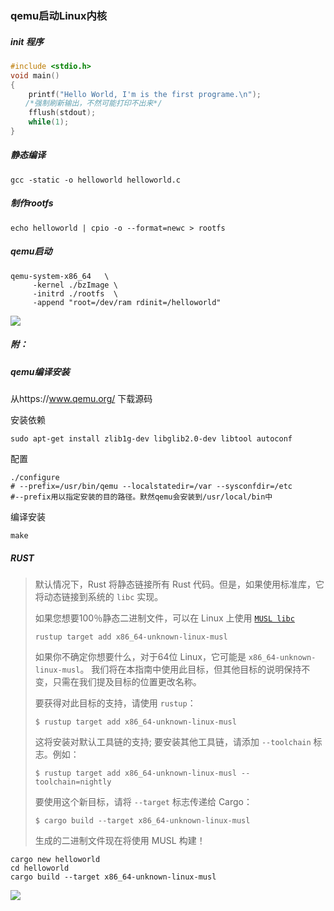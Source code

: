 ### qemu启动Linux内核

##### init 程序

```c
#include <stdio.h>
void main()
{
    printf("Hello World, I'm is the first programe.\n");
　　/*强制刷新输出，不然可能打印不出来*/
    fflush(stdout);
    while(1);
}
```

##### 静态编译

```shell
gcc -static -o helloworld helloworld.c
```

##### 制作rootfs

```shell
echo helloworld | cpio -o --format=newc > rootfs
```

##### qemu启动

```shell
qemu-system-x86_64   \
     -kernel ./bzImage \
     -initrd ./rootfs  \
     -append "root=/dev/ram rdinit=/helloworld"
```

![](https://cdn.jsdelivr.net/gh/Zauther/figurebed/imgs/20210801214558.png)



##### 附：

##### qemu编译安装

从https://www.qemu.org/ 下载源码

安装依赖

```shell
sudo apt-get install zlib1g-dev libglib2.0-dev libtool autoconf
```

配置

```shell
./configure 
# --prefix=/usr/bin/qemu --localstatedir=/var --sysconfdir=/etc
#--prefix用以指定安装的目的路径。默然qemu会安装到/usr/local/bin中
```

编译安装

```shell
make
```



##### RUST

> 默认情况下，Rust 将静态链接所有 Rust 代码。但是，如果使用标准库，它将动态链接到系统的 `libc` 实现。
>
> 如果您想要100％静态二进制文件，可以在 Linux 上使用 [`MUSL libc`](https://www.musl-libc.org/)
>
> ```shell
> rustup target add x86_64-unknown-linux-musl
> ```
>
> 如果你不确定你想要什么，对于64位 Linux，它可能是 `x86_64-unknown-linux-musl`。 我们将在本指南中使用此目标，但其他目标的说明保持不变，只需在我们提及目标的位置更改名称。
>
> 要获得对此目标的支持，请使用 `rustup`：
>
> ```console
> $ rustup target add x86_64-unknown-linux-musl
> ```
>
> 这将安装对默认工具链的支持; 要安装其他工具链，请添加 `--toolchain` 标志。例如：
>
> ```console
> $ rustup target add x86_64-unknown-linux-musl --toolchain=nightly
> ```
>
> 要使用这个新目标，请将 `--target` 标志传递给 Cargo：
>
> ```console
> $ cargo build --target x86_64-unknown-linux-musl
> ```
>
> 生成的二进制文件现在将使用 MUSL 构建！



```shell
cargo new helloworld
cd helloworld 
cargo build --target x86_64-unknown-linux-musl
```

![](https://cdn.jsdelivr.net/gh/Zauther/figurebed/imgs/20210801221346.png)



